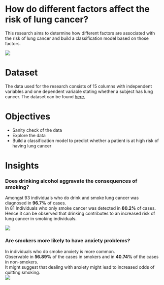 # How do different factors affect the risk of lung cancer?
This research aims to determine how different factors are associated with the risk of lung cancer and build a classification model based on those factors. 

<img src="https://encrypted-tbn0.gstatic.com/images?q=tbn:ANd9GcSfP3kxirueVvH6uePuDEXEx6cNv-v9R2TLTA&s">

# Dataset 
The data used for the research consists of 15 columns with independent variables and one dependent variable stating whether a subject has lung cancer.
The dataset can be found <a href="https://www.kaggle.com/datasets/mysarahmadbhat/lung-cancer">here.</a>

# Objectives
<ul>
  <li>Sanity check of the data</li>
  <li>Explore the data</li>
  <li>Build a classification model to predict whether a patient is at high risk of having lung cancer</li>
</ul>

# Insights

### Does drinking alcohol aggravate the consequences of smoking?
Amongst 93 individuals who do drink and smoke lung cancer was diagnosed in **96.7%** of cases.<br>
In 81 Individuals who only smoke cancer was detected in **80.2%** of cases. <br>
Hence it can be observed that drinking contributes to an increased risk of lung cancer in smoking individuals.<br>

<img src="https://ci3.googleusercontent.com/mail-img-att/AGAZnRpGGnCxhpOMcxNNt61PxKtB8JCpiZzvchbQzDKUwJXjSxEzZDrjBqHNvxEM7ngnS5AxJzn4GtwCAQGXkijOgG0oQUWhapcdPQIhGIzya1n6qylgBUBXGY41IVHKmhQvc43Fgl60HqaQ7WPO_ddNq46Sq0AdXTJP2UTbZNg7vrdzKF5rtMztvtCy0XM6eTlh5RH23el6ITvyEWOdyhb82Vl5LB1Epsd7LoMTkqfpgp3LKS2siyWnU78Wy913FYoQuoJtMuwv4B5TDbJOMV440uEggbWF_WOYr4yIPaKUdv5KW1BCz2HbQanf-wEIyuPjBQ2wQQaiCTz4MLCLAZZ5TnNechPgk9r2j9AdS4W9gMR7NzrC-9kiMem2HePqh2ChYloTaiGqdUTuYX43kFa2EpTdrLf8BP9gqd_EHtM4xiPtZqp_RiiBIQHHzpiciKQZa-19WTz4YS8A5uD34ZugNvVXaeJIBrLln9ImCnfuQAL5TJi7VY6o22XXhnbWxwN-uGgYvDQYZruaRsDCGCCHcLzU5qxqZFGlVgJZkXd07cH8OlmzuLXaag50IzRiyH0QRigrTmId9LziKWVTkTazMaPLLJT_L7x4uLjZ3fJuVeQx5Pf-Bv3-QJTiBIPacatzGJWEi0u66WJETgpi0T7cZN9IMfUbr0qrO_mUMnvqAXtKFTb-l1yhn1D2B7SGM9huqe5JXIAxhCuTjzw2RRv6H59qusEEiOimKcbQDC62GAjRQlj8Jxa7Mum-m1ho_4vbDXHLntxxhGvnMpmwXY8hkkzJ6SKa3bRn759p3d_VKToA1hBPXdmaYYVf69ukis_xZ-ZIzXE2EZ1WSMuFMkUp7s_SPojlzkEKFroD7Ayh0TVDHo7hZLyxQq6OmWEH5IEy797uuJEL69gIITCChgNQF0xgyxqrKQjAqE1Bhy8ASoCDabZaqzrPsFgu2CVYJ2JvEz-ab07lbZMNlAJHatCfPqsvr3obrgGQ7IIEWkhRc6Xn31SVvT_P0GAUjF2iUcM09n4SD-hxq5WCsclVBAea=s0-l75-ft">

###  Are smokers more likely to have anxiety problems?
In individuals who do smoke anxiety is more common.<br>
Observable in **56.89%** of the cases in smokers and in **40.74%** of the cases in non-smokers.<br>
It might suggest that dealing with anxiety might lead to increased odds of quitting smoking.<br>
<img src="https://ci3.googleusercontent.com/mail-img-att/AGAZnRrMLr9ubYtVY0b9vCFz9oSykQ3trvMK7rVRXGlL00BnD2e7pahx9Poc6w9RYIIDU1cRRobhAAOyVPp_xbjUw4iQ2NoXMs6F7XxAql9hPKfFxpYA7E69FiF9CmetkpRcAJP5mrHbbA2fgCScjEo6yXKPEFDsBoY2g4O58X2vVI6DLOSVUVm6kVJ69EQ_sDx7XOyr_ZkPI6QESYyk7g3pz_n9mMg8FJAT0Bl5e0uIns9-S-OtajFrVS5U7BrZjCb59ldA5psyjlzvnDd8piCLxxTap7XMe7iodkmTSJk8nLo6lyUgP8dJtZcSGC1537DM6n2ZbXP6l16VLHwLgrYOPrCyPUvGuSxSCYQk-hCfpDOZTOrMzfLTzWbM7VPZKThvOWudV-dJzU7mofGZinfVMVM3GMmO41fABVwR8NpaNI1OQ9etuwhd_tN5mwgpXB0ealCtUrev_vPrxG6QYeqlRX8UqvG9PXAzlQja3QA-YsiV4Gw3O9razFs8rYyDz10ErE81RfoRcnnbOflaj2oBkIh8-bHdaFJs5zBymdvFF-IFuNi8JvPMFXuGGZaWwdnqytfABIj6fpPFp2mNsjwbGJKl1LX-kAL90CJfgPZlJCzQZaeB5IIpc11FdaMTibgvO-x9EGb42qWv8BxHW6WMr1dXXL99Oz_vzT4OZQSAb0KaD6HN8Po_29YgHRPoG7Wxcwk8AM80Fzh12sUGQhWnn9oelqwaBxh3XecyXYPxKuZeE9ZGP3iP_ZHGtIQNqeUHPwVBvQZ-xu-QdbylgIaD43uyXslAQRAhMRdO6bvdvZE_AqZTVzNWGtymnnDL-OHAijHEsy9hoGLDQSiZldcXBnmOb8WnUH7qkz5zvdatrfSuQaua8aB-ZWizO62qBVc8I8CZRJqjEwWLXHfa0uk-MayVwMeYTvynBPPUpxomej-bIg_RLUlwHGqydV_av7Zt7T_uVRXYTAyeTFd58PVXmC5Fa5_7BcKwfE7s7693YCG0i863NlZAZpfqDS1EpCbs3HbhU09z8TS5e_41Nko5Aw=s0-l75-ft">

